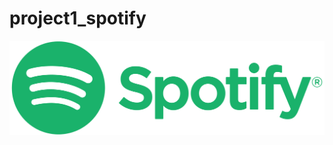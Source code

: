 # project1_spotify

![alt text](https://github.com/hamdamoha/project1_spotify/blob/main/Readme%20images/Spotify_Logo_CMYK_Green.png?raw=true)
